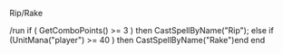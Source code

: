 Rip/Rake

/run if ( GetComboPoints() >= 3 ) then CastSpellByName("Rip"); else if (UnitMana("player") >= 40 ) then CastSpellByName("Rake")end end